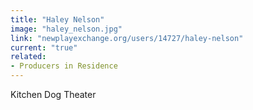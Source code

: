 ```yaml
---
title: "Haley Nelson"
image: "haley_nelson.jpg"
link: "newplayexchange.org/users/14727/haley-nelson"
current: "true"
related:
- Producers in Residence
---
```


Kitchen Dog Theater

